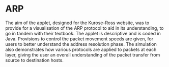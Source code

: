 # ARP
The aim of the applet, designed for the Kurose-Ross website, was to provide for a visualisation of the ARP protocol to aid in its understanding, to go in tandem with their textbook. The applet is descriptive and is coded in Java. Provisions to control the packet movement speeds are given, for users to better understand the address resolution phase. The simulation also demonstrates how various protocols are applied to packets at each layer, giving the user an overall understanding of the packet transfer from source to destination hosts.
